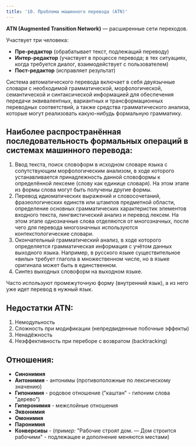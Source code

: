 ```yaml
---
title: '10. Проблема машинного перевода (ATN)'
---
```

**ATN (Augmented Transition Network)** — расширенные сети переходов.

Участвует три человека:
- **Пре-редактор** (обрабатывает текст, подлежащий переводу)
- **Интер-редактор** (участвует в процессе перевода; в тех ситуациях, когда требуется диалог, взаимодействует с пользователем)
- **Пост-редактор** (исправляет результат)

Система автоматического перевода включает в себя двуязычные словари с необходимой грамматической, морфологической, семантической и синтаксической информацией для обеспечения передачи эквивалентных, вариантных и трансформационных переводных соответствий, а также средства грамматического анализа, которые могут реализовать какую-нибудь формальную грамматику.

## Наиболее распространённая последовательность формальных операций в системах машинного перевода:

1. Ввод текста, поиск словоформ в исходном словаре языка с сопутствующим морфологическим анализом, в ходе которого устанавливается принадлежность данной словоформы к определённой лексеме (слову как единице словаря). На этом этапе из формы слова могут быть получены другие формы.
2. Перевод идиоматических выражений и словосочетаний, фразеологических единств или штампов предметной области, определение основных грамматических характеристик элементов входного текста, лингвистический анализ и перевод лексем. На этом этапе однозначные слова отделяются от многозначных, после чего для перевода многозначных используются контекстологические словари.
3. Окончательный грамматический анализ, в ходе которого определяется грамматическая информация с учётом данных выходного языка. Например, в русского языке существительное «вилы» требует глагола в множественном числе, но в языке оригинала может быть в единственном.
4. Синтез выходных словоформ на выходном языке.

Часто используют промежуточную форму (внутренний язык), а из него уже идет перевод в нужный язык.

## Недостатки ATN:
1. Немодульность
2. Сложность при модификации (непредвиденные побочные эффекты)
3. Ненадёжность
4. Неэффективность при переборе с возвратом (backtracking)

## Отношения:
- **Синонимия**
- **Антонимия** - антонимы (противоположные по лексическому значению)
- **Гипонимия** - родовое отношение ("каштан" - гипоним слова "дерево")
- **Гиперонимия** - межслойные отношения
- **Эквонимия**
- **Омонимия**
- **Паронимия**
- **Конверсивы** - (_пример:_ "Рабочие строят дом. — Дом строится рабочими" - подлежащее и дополнение меняются местами)